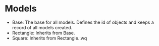 # Models

 - Base: The base for all models. Defines the id of objects and keeps a record of all models created.
 - Rectangle: Inherits from Base.
 - Square: Inherits from Rectangle.:wq


